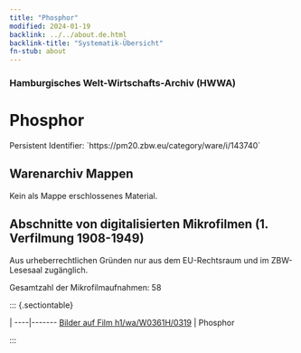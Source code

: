```yaml
---
title: "Phosphor"
modified: 2024-01-19
backlink: ../../about.de.html
backlink-title: "Systematik-Übersicht"
fn-stub: about
---
```


### Hamburgisches Welt-Wirtschafts-Archiv (HWWA)

# Phosphor

<div class="hint">Persistent Identifier: `https://pm20.zbw.eu/category/ware/i/143740`</div>







## Warenarchiv Mappen





Kein als Mappe erschlossenes Material.



<a id="filmsections" />

## Abschnitte von digitalisierten Mikrofilmen (1. Verfilmung 1908-1949)

<p>Aus urheberrechtlichen Gründen nur aus dem EU-Rechtsraum und im ZBW-Lesesaal zugänglich.</p>


<p>Gesamtzahl der Mikrofilmaufnahmen: 58</p>





::: {.sectiontable}

 | 
----|-------
<a class="btn" href="https://pm20.zbw.eu/film/h1/wa/W0361H/0319" rel="nofollow">Bilder auf Film h1/wa/W0361H/0319</a> | Phosphor


:::
















